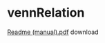 # vennRelation


[Readme (manual).pdf](https://github.com/kellysolow/vennRelation/files/6195838/Readme.manual.pdf)
download
